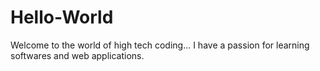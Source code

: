 # Hello-World
Welcome to the world of high tech coding...
I have a passion for learning softwares and web applications. 
